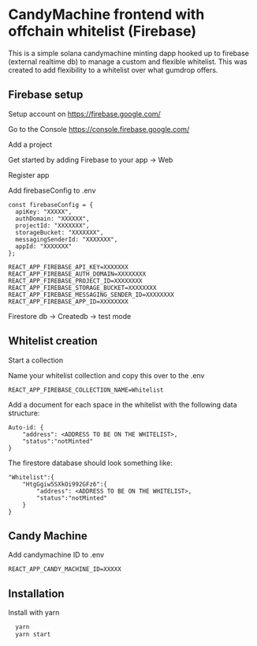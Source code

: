 
# CandyMachine frontend with offchain whitelist (Firebase)

This is a simple solana candymachine minting dapp hooked up to firebase (external realtime db) to manage a custom and flexible whitelist. This was created to add flexibility to a whitelist over what gumdrop offers.
 
## Firebase setup

Setup account on https://firebase.google.com/

Go to the Console https://console.firebase.google.com/

Add a project

Get started by adding Firebase to your app -> Web

Register app

Add firebaseConfig to .env   
```
const firebaseConfig = {
  apiKey: "XXXXX",
  authDomain: "XXXXXX",
  projectId: "XXXXXXX",
  storageBucket: "XXXXXXX",
  messagingSenderId: "XXXXXXX",
  appId: "XXXXXXX"
};
```

```
REACT_APP_FIREBASE_API_KEY=XXXXXXX
REACT_APP_FIREBASE_AUTH_DOMAIN=XXXXXXXX
REACT_APP_FIREBASE_PROJECT_ID=XXXXXXXX
REACT_APP_FIREBASE_STORAGE_BUCKET=XXXXXXXX
REACT_APP_FIREBASE_MESSAGING_SENDER_ID=XXXXXXXX
REACT_APP_FIREBASE_APP_ID=XXXXXXXX
```

Firestore db -> Createdb -> test mode



## Whitelist creation

Start a collection

Name your whitelist collection and copy this over to the .env

```
REACT_APP_FIREBASE_COLLECTION_NAME=Whitelist
```

Add a document for each space in the whitelist with the following data structure:

```
Auto-id: {
    "address": <ADDRESS TO BE ON THE WHITELIST>,
    "status":"notMinted"
}
```

The firestore database should look something like:

```
"Whitelist":{
    "HtgGgiw5SXkOi992GFz6":{
        "address": <ADDRESS TO BE ON THE WHITELIST>,
        "status":"notMinted"
    }
}
```
## Candy Machine

Add candymachine ID to .env

```
REACT_APP_CANDY_MACHINE_ID=XXXXX
```

## Installation

Install with yarn

```bash
  yarn 
  yarn start
```
    